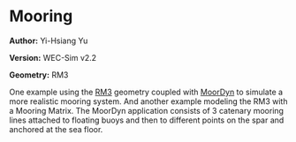 # Mooring

**Author:**  	Yi-Hsiang Yu

**Version:** 	WEC-Sim v2.2

**Geometry:**	RM3

One example using the [RM3](http://wec-sim.github.io/WEC-Sim/tutorials.html#two-body-point-absorber-rm3) geometry coupled with [MoorDyn](http://wec-sim.github.io/WEC-Sim/advanced_features.html#moordyn) to simulate a more realistic mooring system. And another example modeling the RM3 with a Mooring Matrix. The MoorDyn application consists of 3 catenary mooring lines attached to floating buoys and then to different points on the spar and anchored at the sea floor.   

